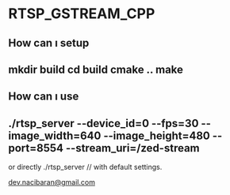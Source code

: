 # RTSP_GSTREAM_CPP

How can ı setup
-
mkdir build
cd build
cmake ..
make
-

How can ı use 
-
./rtsp_server --device_id=0 --fps=30 --image_width=640 --image_height=480 --port=8554 --stream_uri=/zed-stream
-
or directly ./rtsp_server // with default settings. 


dev.nacibaran@gmail.com

